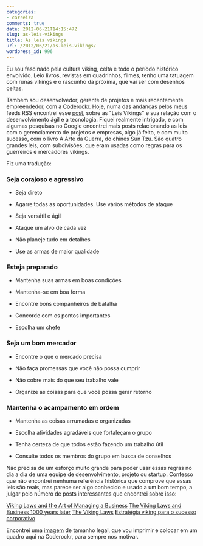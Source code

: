 ```yaml
---
categories:
- carreira
comments: true
date: 2012-06-21T14:15:47Z
slug: as-leis-vikings
title: As leis vikings
url: /2012/06/21/as-leis-vikings/
wordpress_id: 996
---
```


Eu sou fascinado pela cultura viking, celta e todo o período histórico envolvido. Leio livros, revistas em quadrinhos, filmes, tenho uma tatuagem com runas vikings e o rascunho da próxima, que vai ser com desenhos celtas.

Também sou desenvolvedor, gerente de projetos e mais recentemente empreendedor, com a [Coderockr](http://coderockr.com). Hoje, numa das andanças pelos meus feeds RSS encontrei esse [post](http://agilewarrior.wordpress.com/2012/06/20/viking-laws/), sobre as "Leis Vikings" e sua relação com o desenvolvimento ágil e a tecnologia.
Fiquei realmente intrigado, e com algumas pesquisas no Google encontrei mais posts relacionando as leis com o gerenciamento de projetos e empresas, algo já feito, e com muito sucesso, com o livro A Arte da Guerra, do chinês Sun Tzu.
São quatro grandes leis, com subdivisões, que eram usadas como regras para os guerreiros e mercadores vikings.

Fiz uma tradução:

### Seja corajoso e agressivo

* Seja direto

* Agarre todas as oportunidades. Use vários métodos de ataque
	
* Seja versátil e ágil

* Ataque um alvo de cada vez
	
* Não planeje tudo em detalhes
	
* Use as armas de maior qualidade

### Esteja preparado
	
  * Mantenha suas armas em boas condições
	
  * Mantenha-se em boa forma
	
  * Encontre bons companheiros de batalha
	
  * Concorde com os pontos importantes
	
  * Escolha um chefe

### Seja um bom mercador
	
  * Encontre o que o mercado precisa
	
  * Não faça promessas que você não possa cumprir
	
  * Não cobre mais do que seu trabalho vale
	
  * Organize as coisas para que você possa gerar retorno

### Mantenha o acampamento em ordem
	
  * Mantenha as coisas arrumadas e organizadas
	
  * Escolha atividades agradáveis que fortaleçam o grupo
	
  * Tenha certeza de que todos estão fazendo um trabalho útil
	
  * Consulte todos os membros do grupo em busca de conselhos


Não precisa de um esforço muito grande para poder usar essas regras no dia a dia de uma equipe de desenvolvimento, projeto ou startup.
Confesso que não encontrei nenhuma referência histórica que comprove que essas leis são reais, mas parece ser algo conhecido e usado a um bom tempo, a julgar pelo número de posts interessantes que encontrei sobre isso:

[Viking Laws and the Art of Managing a Business](http://www.amanet.org/training/articles/Viking-Laws-and-the-Art-of-Managing-a-Business.aspx)
[The Viking Laws and Business 1000 years later](http://www.hitreach.co.uk/blog/the-viking-laws-and-business-1000-years-later/)
[The Viking Laws](http://www.corriganjc.net/weblog/archives/2007/04/the_viking_laws.html)
[Estratégia viking para o sucesso corporativo](http://www.revistamelhor.com.br/textos/249/artigo223375-1.asp)

Encontrei uma [imagem](/images/posts/vikinglaws.jpg) de tamanho legal, que vou imprimir e colocar em um quadro aqui na Coderockr, para sempre nos motivar.
